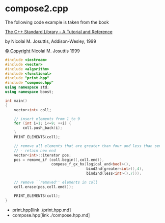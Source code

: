 # compose2.cpp
The following code example is taken from the book

[The C++ Standard Library - A Tutorial and Reference](http://www.josuttis.com/libbook/)

by Nicolai M. Josuttis, Addison-Wesley, 1999

[© Copyright](http://www.josuttis.com/libbook/copyright.html) Nicolai M. Josuttis 1999

```cpp example
#include <iostream>
#include <vector>
#include <algorithm>
#include <functional>
#include "print.hpp"
#include "compose.hpp"
using namespace std;
using namespace boost;

int main()
{
    vector<int> coll;

    // insert elements from 1 to 9
    for (int i=1; i<=9; ++i) {
        coll.push_back(i);
    }
    PRINT_ELEMENTS(coll);

    // remove all elements that are greater than four and less than seven
    // - retain new end
    vector<int>::iterator pos;
    pos = remove_if (coll.begin(),coll.end(),
                     compose_f_gx_hx(logical_and<bool>(),
                                     bind2nd(greater<int>(),4),
                                     bind2nd(less<int>(),7)));

    // remove ``removed'' elements in coll
    coll.erase(pos,coll.end());

    PRINT_ELEMENTS(coll);
}
```
* print.hpp[link ./print.hpp.md]
* compose.hpp[link ./compose.hpp.md]

